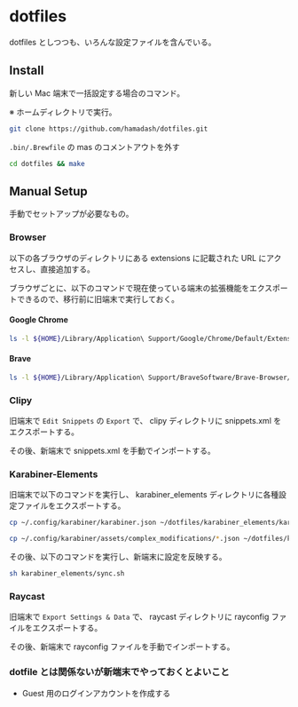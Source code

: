 # dotfiles

dotfiles としつつも、いろんな設定ファイルを含んでいる。

## Install

新しい Mac 端末で一括設定する場合のコマンド。

※ ホームディレクトリで実行。

```sh
git clone https://github.com/hamadash/dotfiles.git
```

`.bin/.Brewfile` の mas のコメントアウトを外す

```sh
cd dotfiles && make
```

## Manual Setup

手動でセットアップが必要なもの。

### Browser

以下の各ブラウザのディレクトリにある extensions に記載された URL にアクセスし、直接追加する。

ブラウザごとに、以下のコマンドで現在使っている端末の拡張機能をエクスポートできるので、移行前に旧端末で実行しておく。

#### Google Chrome

```sh
ls -l ${HOME}/Library/Application\ Support/Google/Chrome/Default/Extensions | awk '{print $9}' | sed 's/^/https:\/\/chrome.google.com\/webstore\/detail\//g' | sed -e '1,2d' > ~/dotfiles/chrome/extensions
```

#### Brave

```sh
ls -l ${HOME}/Library/Application\ Support/BraveSoftware/Brave-Browser/Default/Extensions | awk '{print $9}' | sed 's/^/https:\/\/chrome.google.com\/webstore\/detail\//g' | sed -e '1,2d' > ~/dotfiles/brave/extensions
```

### Clipy

旧端末で `Edit Snippets` の `Export` で、 clipy ディレクトリに snippets.xml をエクスポートする。

その後、新端末で snippets.xml を手動でインポートする。


### Karabiner-Elements

旧端末で以下のコマンドを実行し、 karabiner_elements ディレクトリに各種設定ファイルをエクスポートする。

```sh
cp ~/.config/karabiner/karabiner.json ~/dotfiles/karabiner_elements/karabiner.json
```

```sh
cp ~/.config/karabiner/assets/complex_modifications/*.json ~/dotfiles/karabiner_elements/assets/complex_modifications/
```

その後、以下のコマンドを実行し、新端末に設定を反映する。

```sh
sh karabiner_elements/sync.sh
```

### Raycast

旧端末で `Export Settings & Data` で、 raycast ディレクトリに rayconfig ファイルをエクスポートする。

その後、新端末で rayconfig ファイルを手動でインポートする。

### dotfile とは関係ないが新端末でやっておくとよいこと

- Guest 用のログインアカウントを作成する
